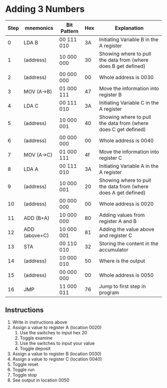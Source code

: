 # Adding 3 Numbers

| Step |  mnemonics  |  Bit Pattern  |  Hex   | Explanation |
|------|-------------|---------------|--------|-------------|
|  0   | LDA B       | 00 111 010    |  3A    | Initiating Variable B in the A register |
|  1   | (address)   | 10 000 000    |  30    | Showing where to pull the data from (where does B get defined) |
|  2   | (address)   | 00 000 000    |  00    | Whole address is 0030 |
|  3   | MOV (A->B)  | 01 000 111    |  47    | Move the information into register B |
|  4   | LDA C       | 00 111 010    |  3A    | Initiating Variable C in the A register |
|  5   | (address)   | 10 000 001    |  40    | Showing where to pull the data from (where does C get defined) |
|  6   | (address)   | 00 000 000    |  00    | Whole address is 0040 |
|  7   | MOV (A->C)  | 01 000 111    |  4f    | Move the information into register C |
|  8   | LDA A       | 00 111 010    |  3A    | Initiating Variable A in the A register |
|  9   | (address)   | 10 000 001    |  20    | Showing where to pull the data from (where does A get defined) |
|  10  | (address)   | 00 000 000    |  00    | Whole address is 0020 |
|  11  | ADD (B+A)   | 10 000 000    |  80    | Adding values from register A and B |
|  12  | ADD (above+C)|10 000 001    |  81    | Adding the value above and register C |
|  13  | STA         | 00 110 010    |  32    | Storing the content in the accumulator |
|  14  | (address)   | 10 000 010    |  50    | Where is the output |
|  15  | (address)   | 00 000 000    |  00    | Whole address is 0050 |
|  16  | JMP         | 11 000 011    |  76    | Jump to first step in program |

## Instructions
1. Write in instructions above
2. Assign a value to register A (location 0020)
    1. Use the switches to input hex 20
    2. Toggle examine
    3. Use the switches to input your value
    4. Toggle deposit
3. Assign a value to register B (location 0030)
4. Assign a value to register C (location 0040)
5. Toggle reset
6. Toggle run
7. Toggle stop
8. See output in location 0050

